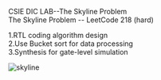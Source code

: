 CSIE DIC LAB--The Skyline Problem  
The Skyline Problem -- LeetCode 218 (hard)  

1.RTL coding algorithm design  
2.Use Bucket sort for data processing  
3.Synthesis for gate-level simulation  

![skyline](https://github.com/JHAO-YU-WEI/The_Skyline_Problem/assets/100525884/8a94b99e-3a0a-4624-8ba3-fe4b93869119)
